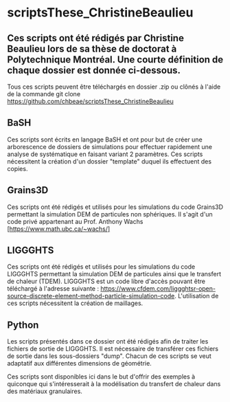 # scriptsThese_ChristineBeaulieu
## Ces scripts ont été rédigés par Christine Beaulieu lors de sa thèse de doctorat à Polytechnique Montréal. Une courte définition de chaque dossier est donnée ci-dessous.
Tous ces scripts peuvent être téléchargés en dossier .zip ou clônés à l'aide de la commande git clone https://github.com/chbeae/scriptsThese_ChristineBeaulieu


## BaSH
Ces scripts sont écrits en langage BaSH et ont pour but de créer une arborescence de dossiers de simulations pour effectuer rapidement une analyse de systématique en faisant variant 2 paramètres. Ces scripts nécessitent la création d'un dossier "template" duquel ils effectuent des copies. 

## Grains3D
Ces scripts ont été rédigés et utilisés pour les simulations du code Grains3D permettant la simulation DEM de particules non sphériques. Il s'agit d'un code privé appartenant au Prof. Anthony Wachs [https://www.math.ubc.ca/~wachs/]

## LIGGGHTS
Ces scripts ont été rédigés et utilisés pour les simulations du code LIGGGHTS permettant la simulation DEM de particules ainsi que le transfert de chaleur (TDEM). LIGGGHTS est un code libre d'accès pouvant être téléchargé à l'adresse suivante : https://www.cfdem.com/liggghtsr-open-source-discrete-element-method-particle-simulation-code. L'utilisation de ces scripts nécessitent la création de maillages.

## Python
Les scripts présentés dans ce dossier ont été rédigés afin de traiter les fichiers de sortie de LIGGGHTS. Il est nécessaire de transférer ces fichiers de sortie dans les sous-dossiers "dump". Chacun de ces scripts se veut adaptatif aux différentes dimensions de géométrie.

Ces scripts sont disponibles ici dans le but d'offrir des exemples à quiconque qui s'intéresserait à la modélisation du transfert de chaleur dans des matériaux granulaires.  
